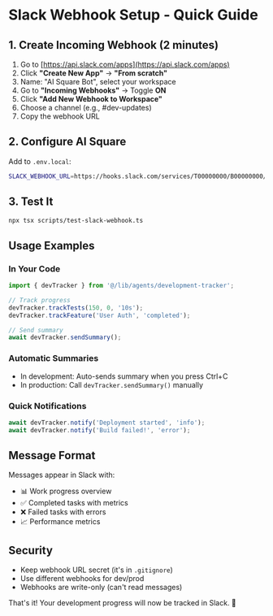 # Slack Webhook Setup - Quick Guide

## 1. Create Incoming Webhook (2 minutes)

1. Go to [https://api.slack.com/apps](https://api.slack.com/apps)
2. Click **"Create New App"** → **"From scratch"**
3. Name: "AI Square Bot", select your workspace
4. Go to **"Incoming Webhooks"** → Toggle **ON**
5. Click **"Add New Webhook to Workspace"**
6. Choose a channel (e.g., #dev-updates)
7. Copy the webhook URL

## 2. Configure AI Square

Add to `.env.local`:
```bash
SLACK_WEBHOOK_URL=https://hooks.slack.com/services/T00000000/B00000000/XXXXXXXXXXXXXXXXXXXXXXXX
```

## 3. Test It

```bash
npx tsx scripts/test-slack-webhook.ts
```

## Usage Examples

### In Your Code
```typescript
import { devTracker } from '@/lib/agents/development-tracker';

// Track progress
devTracker.trackTests(150, 0, '10s');
devTracker.trackFeature('User Auth', 'completed');

// Send summary
await devTracker.sendSummary();
```

### Automatic Summaries
- In development: Auto-sends summary when you press Ctrl+C
- In production: Call `devTracker.sendSummary()` manually

### Quick Notifications
```typescript
await devTracker.notify('Deployment started', 'info');
await devTracker.notify('Build failed!', 'error');
```

## Message Format

Messages appear in Slack with:
- 📊 Work progress overview
- ✅ Completed tasks with metrics
- ❌ Failed tasks with errors
- 📈 Performance metrics

## Security

- Keep webhook URL secret (it's in `.gitignore`)
- Use different webhooks for dev/prod
- Webhooks are write-only (can't read messages)

That's it! Your development progress will now be tracked in Slack. 🎉